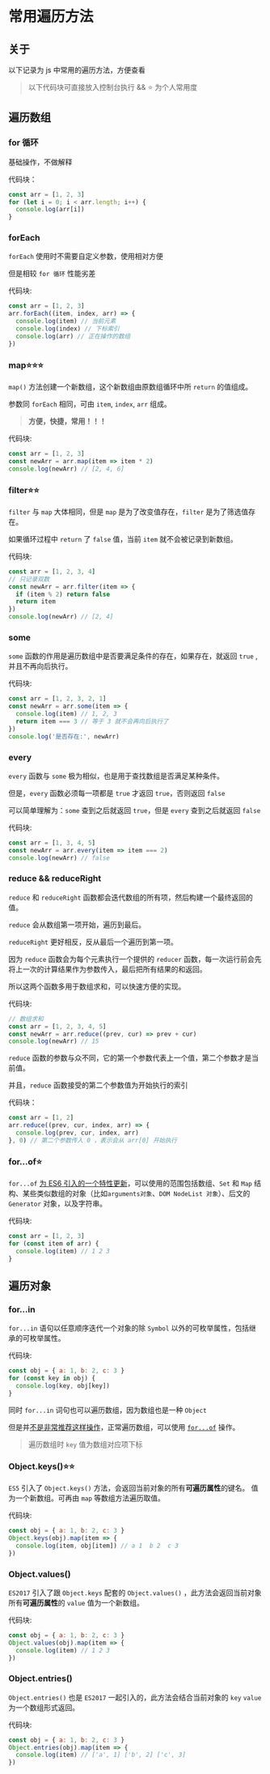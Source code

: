 # 常用遍历方法

## 关于

以下记录为 js 中常用的遍历方法，方便查看

> 以下代码块可直接放入控制台执行 && ⭐ 为个人常用度

## 遍历数组

### for 循环

基础操作，不做解释

代码块：

```js
const arr = [1, 2, 3]
for (let i = 0; i < arr.length; i++) {
  console.log(arr[i])
}
```

### forEach

`forEach` 使用时不需要自定义参数，使用相对方便

但是相较 `for 循环` 性能劣差

代码块:

```js
const arr = [1, 2, 3]
arr.forEach((item, index, arr) => {
  console.log(item) // 当前元素
  console.log(index) // 下标索引
  console.log(arr) // 正在操作的数组
})
```

### map⭐⭐⭐

`map()` 方法创建一个新数组，这个新数组由原数组循环中所 `return` 的值组成。

参数同 `forEach` 相同，可由 `item`, `index`, `arr` 组成。

> **方便，快捷，常用！！！**

代码块:

```js
const arr = [1, 2, 3]
const newArr = arr.map(item => item * 2)
console.log(newArr) // [2, 4, 6]
```

### filter⭐⭐

`filter` 与 `map` 大体相同，但是 `map` 是为了改变值存在，`filter` 是为了筛选值存在。

如果循环过程中 `return` 了 `false` 值，当前 `item` 就不会被记录到新数组。

代码块:

```js
const arr = [1, 2, 3, 4]
// 只记录双数
const newArr = arr.filter(item => {
  if (item % 2) return false
  return item
})
console.log(newArr) // [2, 4]
```

### some

`some` 函数的作用是遍历数组中是否要满足条件的存在，如果存在，就返回 `true` ,并且不再向后执行。

代码块:

```js
const arr = [1, 2, 3, 2, 1]
const newArr = arr.some(item => {
  console.log(item) // 1, 2, 3
  return item === 3 // 等于 3 就不会再向后执行了
})
console.log('是否存在:', newArr)
```

### every

`every` 函数与 `some` 极为相似，也是用于查找数组是否满足某种条件。

但是，`every` 函数必须每一项都是 `true` 才返回 `true`，否则返回 `false`

可以简单理解为：`some` 查到之后就返回 `true`，但是 `every` 查到之后就返回 `false`

代码块:

```js
const arr = [1, 3, 4, 5]
const newArr = arr.every(item => item === 2)
console.log(newArr) // false
```

### reduce && reduceRight

`reduce` 和 `reduceRight` 函数都会迭代数组的所有项，然后构建一个最终返回的值。

`reduce` 会从数组第一项开始，遍历到最后。

`reduceRight` 更好相反，反从最后一个遍历到第一项。

因为 `reduce` 函数会为每个元素执行一个提供的 `reducer` 函数，每一次运行前会先将上一次的计算结果作为参数传入，最后把所有结果的和返回。

所以这两个函数多用于数组求和，可以快速方便的实现。

代码块:

```js
// 数组求和
const arr = [1, 2, 3, 4, 5]
const newArr = arr.reduce((prev, cur) => prev + cur)
console.log(newArr) // 15
```

`reduce` 函数的参数与众不同，它的第一个参数代表上一个值，第二个参数才是当前值。

并且，`reduce` 函数接受的第二个参数值为开始执行的索引

代码块：

```js
const arr = [1, 2]
arr.reduce((prev, cur, index, arr) => {
  console.log(prev, cur, index, arr)
}, 0) // 第二个参数传入 0 ，表示会从 arr[0] 开始执行
```

### for...of⭐

`for...of` [为 ES6 引入的一个特性更新](https://es6.ruanyifeng.com/#docs/iterator#for---of-%E5%BE%AA%E7%8E%AF)，可以使用的范围包括数组、`Set` 和 `Map` 结构、某些类似数组的对象（比如`arguments对象`、`DOM NodeList 对象`）、后文的 `Generator` 对象，以及字符串。

代码块:

```js
const arr = [1, 2, 3]
for (const item of arr) {
  console.log(item) // 1 2 3
}
```

## 遍历对象

### for...in

`for...in` 语句以任意顺序迭代一个对象的除 `Symbol` 以外的可枚举属性，包括继承的可枚举属性。

代码块:

```js
const obj = { a: 1, b: 2, c: 3 }
for (const key in obj) {
  console.log(key, obj[key])
}
```

同时 `for...in` 词句也可以遍历数组，因为数组也是一种 `Object`

但是并[不是非常推荐这样操作](https://developer.mozilla.org/zh-CN/docs/Web/JavaScript/Reference/Statements/for...in#%E6%95%B0%E7%BB%84%E8%BF%AD%E4%BB%A3%E5%92%8C_for...in)，正常遍历数组，可以使用 [`for...of`](#for-of) 操作。

> 遍历数组时 `key` 值为数组对应项下标

### Object.keys()⭐⭐

`ES5` 引入了 `Object.keys()` 方法，会返回当前对象的所有**可遍历属性**的键名。 值为一个新数组。可再由 `map` 等数组方法遍历取值。

代码块:

```js
const obj = { a: 1, b: 2, c: 3 }
Object.keys(obj).map(item => {
  console.log(item, obj[item]) // a 1  b 2  c 3
})
```

### Object.values()

`ES2017` 引入了跟 `Object.keys` 配套的 `Object.values()` ，此方法会返回当前对象所有**可遍历属性**的 `value` 值为一个新数组。

代码块:

```js
const obj = { a: 1, b: 2, c: 3 }
Object.values(obj).map(item => {
  console.log(item) // 1 2 3
})
```

### Object.entries()

`Object.entries()` 也是 `ES2017` 一起引入的，此方法会结合当前对象的 `key` `value` 为一个数组形式返回。

代码块:

```js
const obj = { a: 1, b: 2, c: 3 }
Object.entries(obj).map(item => {
  console.log(item) // ['a', 1] ['b', 2] ['c', 3]
})
```
